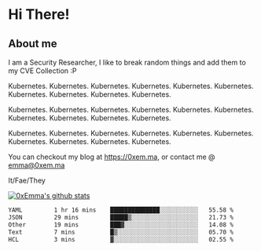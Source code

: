 # Hi There!

## About me
I am a Security Researcher, I like to break random things and add them to my CVE Collection :P 

Kubernetes. Kubernetes. Kubernetes. Kubernetes. Kubernetes. Kubernetes. Kubernetes. Kubernetes. Kubernetes. Kubernetes.

Kubernetes. Kubernetes. Kubernetes. Kubernetes. Kubernetes. Kubernetes. Kubernetes. Kubernetes. Kubernetes. Kubernetes.

Kubernetes. Kubernetes. Kubernetes. Kubernetes. Kubernetes. Kubernetes. Kubernetes. Kubernetes. Kubernetes. Kubernetes.

You can checkout my blog at https://0xem.ma, or contact me @ [emma@0xem.ma](mailto:emma@0xem.ma)

It/Fae/They

[![0xEmma's github stats](https://github-readme-stats.vercel.app/api?username=0xEmma&count_private=true&show_icons=true&theme=gruvbox)](https://github.com/0xEmma)
<!--START_SECTION:waka-->

```txt
YAML         1 hr 16 mins    ██████████████░░░░░░░░░░░   55.58 %
JSON         29 mins         █████▒░░░░░░░░░░░░░░░░░░░   21.73 %
Other        19 mins         ███▓░░░░░░░░░░░░░░░░░░░░░   14.08 %
Text         7 mins          █▒░░░░░░░░░░░░░░░░░░░░░░░   05.70 %
HCL          3 mins          ▓░░░░░░░░░░░░░░░░░░░░░░░░   02.55 %
```

<!--END_SECTION:waka-->
